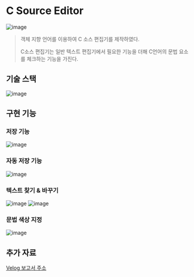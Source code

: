 # C Source Editor
![image](https://github.com/joon6093/C-Source-Editor/assets/118044367/5f47dc0c-8fba-408e-af82-7bd8cea559b4)
> 객체 지향 언어를 이용하여 C 소스 편집기를 제작하였다.
> 
> C소스 편집기는 일반 텍스트 편집기에서 필요한 기능을 더해 C언어의 문법 요소를 체크하는 기능을 가진다. 
## 기술 스택
![image](https://github.com/joon6093/C-Source-Editor/assets/118044367/7b72dc4e-b592-4f24-9217-5fc196227fa8)
## 구현 기능

### 저장 기능 
![image](https://github.com/joon6093/C-Source-Editor/assets/118044367/e8992aad-bd09-4a65-b162-72e0a6bc6ce8)

### 자동 저장 기능
![image](https://github.com/joon6093/C-Source-Editor/assets/118044367/a3ef17f0-73fe-46a5-bf9f-b2fba77cc9e1)

### 텍스트 찾기 & 바꾸기
![image](https://github.com/joon6093/C-Source-Editor/assets/118044367/869c3bfe-dd95-45af-b238-27cbc99f77a0)
![image](https://github.com/joon6093/C-Source-Editor/assets/118044367/d3115195-dd3c-4967-b3ef-ecd1bf04b406)

### 문법 색상 지정
![image](https://github.com/joon6093/C-Source-Editor/assets/118044367/a6d57d82-8514-46eb-b004-14abc1a4057b)

## 추가 자료 
[Velog 보고서 주소](https://velog.io/@joon6093/series/%ED%94%84%EB%A1%9C%EC%A0%9D%ED%8A%B8-C-source-editorJAVA)

